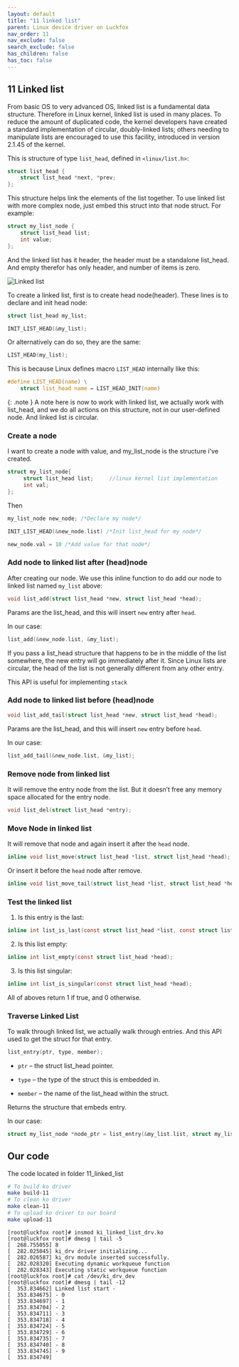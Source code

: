 ```yaml
---
layout: default
title: "11 linked list"
parent: Linux device driver on Luckfox
nav_order: 11
nav_exclude: false
search_exclude: false
has_children: false
has_toc: false
---
```

## 11 Linked list
From basic OS to very advanced OS, linked list is a fundamental data structure. Therefore in Linux kernel, linked list is used in many places. To reduce the amount of duplicated code, the kernel developers have created a standard implementation of circular, doubly-linked lists; others needing to manipulate lists are encouraged to use this facility, introduced in version 2.1.45 of the kernel.

This is structure of type ``list_head``, defined in ``<linux/list.h>``:
```c
struct list_head {
    struct list_head *next, *prev;
};
```
This structure helps link the elements of the list together. To use linked list with more complex node, just embed this struct into that node struct. For example: 
```c
struct my_list_node {
    struct list_head list;
    int value; 
};
```
And the linked list has it header, the header must be a standalone list_head. And empty therefor has only header, and number of items is zero.

![Linked list](/assets/linked_list.png)

To create a linked list, first is to create head node(header). These lines is to declare and init head node:

```c
struct list_head my_list;

INIT_LIST_HEAD(&my_list);
```

Or alternatively can do so, they are the same:

```c
LIST_HEAD(my_list);
```

This is because Linux defines macro ``LIST_HEAD`` internally like this:

```c
#define LIST_HEAD(name) \
	struct list_head name = LIST_HEAD_INIT(name)
```
{: .note }
A note here is now to work with linked list, we actually work with list_head, and we do all actions on this structure, not in our user-defined node. And linked list is circular.

### Create a node
I want to create a node with value, and my_list_node is the structure i've created.
```c
struct my_list_node{
     struct list_head list;     //linux kernel list implementation
     int val;
};
```
Then 
```c
my_list_node new_node; /*Declare my node*/

INIT_LIST_HEAD(&new_node.list) /*Init list_head for my node*/

new_node.val = 10 /*Add value for that node*/
```

### Add node to linked list after (head)node
After creating our node. We use this inline function to do add our node to linked list named ``my_list`` above:
```c
void list_add(struct list_head *new, struct list_head *head);
```
Params are the list_head, and this will insert ``new`` entry after ``head``. 

In our case:
```c
list_add(&new_node.list, &my_list);
```

If you pass a list_head structure that happens to be in the middle of the list somewhere, the new entry will go immediately after it. Since Linux lists are circular, the head of the list is not generally different from any other entry.

This API is useful for implementing ``stack``

### Add node to linked list before (head)node
```c
void list_add_tail(struct list_head *new, struct list_head *head);
```
Params are the list_head, and this will insert ``new`` entry before ``head``. 

In our case:
```c
list_add_tail(&new_node.list, &my_list);
```
### Remove node from linked list 
It will remove the entry node from the list. But it doesn’t free any memory space allocated for the entry node.
```c
void list_del(struct list_head *entry);
```

### Move Node in linked list 
It will remove that node and again insert it after the ``head`` node.
```c
inline void list_move(struct list_head *list, struct list_head *head);
```
Or insert it before the ``head`` node after remove.
```c
inline void list_move_tail(struct list_head *list, struct list_head *head);
```

### Test the linked list
1. Is this entry is the last:
```c
inline int list_is_last(const struct list_head *list, const struct list_head *head);
```
2. Is this list empty:
```c
inline int list_empty(const struct list_head *head);
```
3. Is this list singular:
```c
inline int list_is_singular(const struct list_head *head);
```

All of aboves return 1 if true, and 0 otherwise.

### Traverse Linked List
To walk through linked list, we actually walk through entries. And this API used to get the struct for that entry.
```c
list_entry(ptr, type, member);
```
+ ``ptr`` – the struct list_head pointer.

+ ``type`` – the type of the struct this is embedded in.

+ ``member`` – the name of the list_head within the struct.

Returns the structure that embeds entry.

In our case:
```c
struct my_list_node *node_ptr = list_entry(&my_list.list, struct my_list_node, list);
```

## Our code
The code located in folder 11_linked_list
```bash
# To build ko driver 
make build-11
# To clean ko driver 
make clean-11
# To upload ko driver to our board 
make upload-11
```
```
[root@luckfox root]# insmod ki_linked_list_drv.ko
[root@luckfox root]# dmesg | tail -5
[  268.755055] 8
[  282.025045] ki_drv driver initializing...
[  282.026587] ki_drv module inserted successfully.
[  282.028320] Executing dynamic workqueue function
[  282.028343] Executing static workqueue function
[root@luckfox root]# cat /dev/ki_drv_dev
[root@luckfox root]# dmesg | tail -12
[  353.834662] Linked list start -
[  353.834675] - 0
[  353.834697] - 1
[  353.834704] - 2
[  353.834711] - 3
[  353.834718] - 4
[  353.834724] - 5
[  353.834729] - 6
[  353.834735] - 7
[  353.834740] - 8
[  353.834745] - 9
[  353.834749]
```